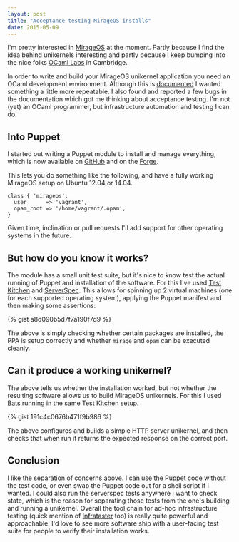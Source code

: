 ```yaml
---
layout: post
title: "Acceptance testing MirageOS installs"
date: 2015-05-09
---
```


I'm pretty interested in [MirageOS](http://openmirage.org/) at the
moment. Partly because I find the idea behind unikernels interesting and
partly because I keep bumping into the nice folks [OCaml
Labs](http://www.cl.cam.ac.uk/projects/ocamllabs/) in Cambridge.

In order to write and build your MirageOS unikernel application you need
an OCaml development environment. Although this is
[documented](http://openmirage.org/wiki/install) I wanted something a
little more repeatable. I also found and reported a few bugs in the
documentation which got me thinking about acceptance testing. I'm not
(yet) an OCaml programmer, but infrastructure automation and testing I
can do.

## Into Puppet

I started out writing a Puppet module to install and manage everything,
which is now available on
[GitHub](https://github.com/garethr/garethr-mirageos) and on the
[Forge](https://forge.puppetlabs.com/garethr/mirageos).

This lets you do something like the following, and have a fully working
MirageOS setup on Ubuntu 12.04 or 14.04.

```puppet
class { 'mirageos':
  user      => 'vagrant',
  opam_root => '/home/vagrant/.opam',
}
```

Given time, inclination or pull requests I'll add support for other
operating systems in the future.


## But how do you know it works?

The module has a small unit test suite, but it's nice to know test the
actual running of Puppet and installation of the software. For this I've
used [Test Kitchen](http://kitchen.ci/) and
[ServerSpec](http://serverspec.org/). This allows for spinning up 2
virtual machines (one for each supported operating system), applying the
Puppet manifest and then making some assertions:

{% gist a8d090b5d7f7a190f7d9 %}

The above is simply checking whether certain packages are installed, the
PPA is setup correctly and whether `mirage` and `opam` can be executed
cleanly.


## Can it produce a working unikernel?

The above tells us whether the installation worked, but not whether the
resulting software allows us to build MirageOS unikernels. For this I
used [Bats](https://github.com/sstephenson/bats) running in the same
Test Kitchen setup.

{% gist 191c4c0676b471f9b986 %}

The above configures and builds a simple HTTP server unikernel, and then
checks that when run it returns the expected response on the correct
port.


## Conclusion

I like the separation of concerns above. I can use the Puppet code
without the test code, or even swap the Puppet code out for a shell
script if I wanted. I could also run the serverspec tests anywhere I
want to check state, which is the reason for separating those tests from
the one's building and running a unikernel. Overall the tool chain for ad-hoc
infrastructure testing (quick mention of
[Infrataster](http://infrataster.net/) too) is really quite powerful and
approachable. I'd love to see more software ship with a user-facing test
suite for people to verify their installation works.
